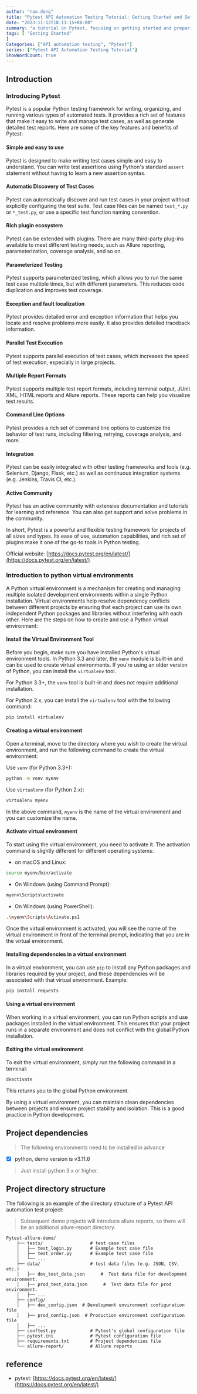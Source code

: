 ```yaml
---
author: "nao.deng"
title: "Pytest API Automation Testing Tutorial: Getting Started and Setting Up Your Environment"
date: "2023-11-13T18:11:15+08:00"
summary: "a tutorial on Pytest, focusing on getting started and preparing the environment to be built."
tags: [ "Getting Started"
]
Categories: ["API automation testing", "Pytest"]
series: ["Pytest API Automation Testing Tutorial"]
ShowWordCount: true
---
```


## Introduction

### Introducing Pytest

Pytest is a popular Python testing framework for writing, organizing, and running various types of automated tests. It provides a rich set of features that make it easy to write and manage test cases, as well as generate detailed test reports. Here are some of the key features and benefits of Pytest:

#### **Simple and easy to use**

Pytest is designed to make writing test cases simple and easy to understand. You can write test assertions using Python's standard `assert` statement without having to learn a new assertion syntax.

#### **Automatic Discovery of Test Cases**

Pytest can automatically discover and run test cases in your project without explicitly configuring the test suite. Test case files can be named `test_*.py` or `*_test.py`, or use a specific test function naming convention.

#### **Rich plugin ecosystem**

Pytest can be extended with plugins. There are many third-party plug-ins available to meet different testing needs, such as Allure reporting, parameterization, coverage analysis, and so on.

#### **Parameterized Testing**

Pytest supports parameterized testing, which allows you to run the same test case multiple times, but with different parameters. This reduces code duplication and improves test coverage.

#### **Exception and fault localization**

Pytest provides detailed error and exception information that helps you locate and resolve problems more easily. It also provides detailed traceback information.

#### **Parallel Test Execution**

Pytest supports parallel execution of test cases, which increases the speed of test execution, especially in large projects.

#### **Multiple Report Formats**

Pytest supports multiple test report formats, including terminal output, JUnit XML, HTML reports and Allure reports. These reports can help you visualize test results.

#### **Command Line Options**

Pytest provides a rich set of command line options to customize the behavior of test runs, including filtering, retrying, coverage analysis, and more.

#### **Integration**

Pytest can be easily integrated with other testing frameworks and tools (e.g. Selenium, Django, Flask, etc.) as well as continuous integration systems (e.g. Jenkins, Travis CI, etc.).

#### **Active Community**

Pytest has an active community with extensive documentation and tutorials for learning and reference. You can also get support and solve problems in the community.

In short, Pytest is a powerful and flexible testing framework for projects of all sizes and types. Its ease of use, automation capabilities, and rich set of plugins make it one of the go-to tools in Python testing.

Official website: [https://docs.pytest.org/en/latest/](https://docs.pytest.org/en/latest/)

### Introduction to python virtual environments

A Python virtual environment is a mechanism for creating and managing multiple isolated development environments within a single Python installation. Virtual environments help resolve dependency conflicts between different projects by ensuring that each project can use its own independent Python packages and libraries without interfering with each other. Here are the steps on how to create and use a Python virtual environment:

#### **Install the Virtual Environment Tool**

Before you begin, make sure you have installed Python's virtual environment tools. In Python 3.3 and later, the `venv` module is built-in and can be used to create virtual environments. If you're using an older version of Python, you can install the `virtualenv` tool.

For Python 3.3+, the `venv` tool is built-in and does not require additional installation.

For Python 2.x, you can install the `virtualenv` tool with the following command:

```bash
pip install virtualenv
```

#### **Creating a virtual environment**

Open a terminal, move to the directory where you wish to create the virtual environment, and run the following command to create the virtual environment:

Use `venv` (for Python 3.3+):

```bash
python -m venv myenv
```

Use `virtualenv` (for Python 2.x):

```bash
virtualenv myenv
```

In the above command, `myenv` is the name of the virtual environment and you can customize the name.

#### **Activate virtual environment**

To start using the virtual environment, you need to activate it. The activation command is slightly different for different operating systems:

- on macOS and Linux:

```bash
source myenv/bin/activate
```

- On Windows (using Command Prompt):

```bash
myenv\Scripts\activate
```

- On Windows (using PowerShell):

```bash
.\myenv\Scripts\Activate.ps1
```

Once the virtual environment is activated, you will see the name of the virtual environment in front of the terminal prompt, indicating that you are in the virtual environment.

#### **Installing dependencies in a virtual environment**

In a virtual environment, you can use `pip` to install any Python packages and libraries required by your project, and these dependencies will be associated with that virtual environment. Example:

```bash
pip install requests
```

#### **Using a virtual environment**

When working in a virtual environment, you can run Python scripts and use packages installed in the virtual environment. This ensures that your project runs in a separate environment and does not conflict with the global Python installation.

#### **Exiting the virtual environment**

To exit the virtual environment, simply run the following command in a terminal:

```bash
deactivate
```

This returns you to the global Python environment.

By using a virtual environment, you can maintain clean dependencies between projects and ensure project stability and isolation. This is a good practice in Python development.

## Project dependencies

> The following environments need to be installed in advance

- [x] python, demo version is v3.11.6

> Just install python 3.x or higher.

## Project directory structure

The following is an example of the directory structure of a Pytest API automation test project:

> Subsequent demo projects will introduce allure reports, so there will be an additional allure-report directory.

```text
Pytest-allure-demo/
    ├── tests/                  # test case files
    │   ├── test_login.py       # Example test case file
    │   ├── test_order.py       # Example test case file
    │   └── ...
    ├── data/                   # test data files (e.g. JSON, CSV, etc.)
    │   ├── dev_test_data.json      #  Test data file for development environment.
    │   ├── prod_test_data.json      #  Test data file for prod environment.
    │   ├── ...
    ├── config/
    │   ├── dev_config.json  # Development environment configuration file
    │   ├── prod_config.json  # Production environment configuration file
    │   ├── ...
    ├── conftest.py             # Pytest's global configuration file
    ├── pytest.ini              # Pytest configuration file
    ├── requirements.txt        # Project dependencies file
    └── allure-report/          # Allure reports
```

## reference

- pytest: [https://docs.pytest.org/en/latest/](https://docs.pytest.org/en/latest/)
